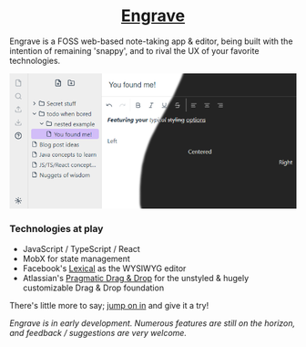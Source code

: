 <h1 align="center">
  <a href="https://engrave.live/">Engrave</a>
</h1>

Engrave is a FOSS web-based note-taking app & editor, being built with the intention of remaining 'snappy', and to rival the UX of your favorite technologies.

![screenshot.png](readme/screenshot.png)

### Technologies at play
- JavaScript / TypeScript / React
- MobX for state management
- Facebook's [Lexical](https://github.com/facebook/lexical) as the WYSIWYG editor
- Atlassian's [Pragmatic Drag & Drop](https://github.com/atlassian/pragmatic-drag-and-drop) for the unstyled & hugely customizable Drag & Drop foundation

There's little more to say; [jump on in](https://engrave.live/) and give it a try!

_Engrave is in early development. Numerous features are still on the horizon, and feedback / suggestions are very welcome._